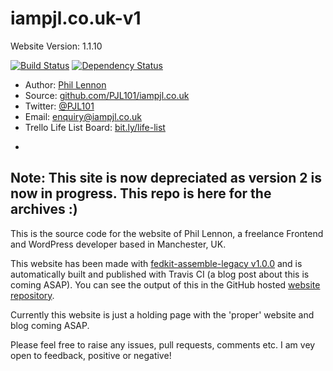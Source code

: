 # iampjl.co.uk-v1
Website Version: 1.1.10

[![Build Status](https://travis-ci.org/PJL101/iampjl.co.uk-v1.svg?branch=master)](https://travis-ci.org/PJL101/iampjl.co.uk-v1)
[![Dependency Status](https://david-dm.org/PJL101/iampjl.co.uk-v1.svg)](https://david-dm.org/PJL101/iampjl.co.uk-v1)

* Author: [Phil Lennon](http://iampjl.co.uk)
* Source: [github.com/PJL101/iampjl.co.uk](http://github.com/PJL101/iampjl.co.uk-v1)
* Twitter: [@PJL101](http://twitter.com/pjl101)
* Email: [enquiry@iampjl.co.uk](mailto:enquiry@iampjl.co.uk)
* Trello Life List Board: [bit.ly/life-list](http://bit.ly/life-list)

-

## Note: This site is now depreciated as version 2 is now in progress. This repo is here for the archives :)

This is the source code for the website of Phil Lennon, a freelance Frontend and WordPress developer based in Manchester, UK.

This website has been made with [fedkit-assemble-legacy v1.0.0](https://github.com/PJL101/fedkit-assemble-legacy) and is automatically built and published with Travis CI (a blog post about this is coming ASAP). You can see the output of this in the GitHub hosted [website repository](https://github.com/PJL101/PJL101.github.io).

Currently this website is just a holding page with the 'proper' website and blog coming ASAP.

Please feel free to raise any issues, pull requests, comments etc. I am vey open to feedback, positive or negative!
